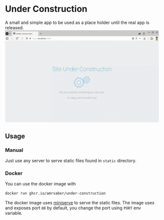 # Under Construction
A small and simple app to be used as a place holder until the real app is released.
![Demo GIF](images/demo.gif)

## Usage
### Manual
Just use any server to serve static files found in `static` directory.

### Docker
You can use the docker image with

```bash
docker run ghcr.io/amrsaber/under-construction
```

The docker image uses [miniserve](https://github.com/svenstaro/miniserve) to serve the static files. The image uses and exposes port `80` by default, you change the port using `PORT` env variable. 